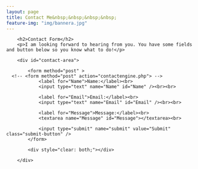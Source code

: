 ```yaml
---
layout: page
title: Contact Me&nbsp;&nbsp;&nbsp;&nbsp;
feature-img: "img/bannera.jpg"
---
```


<script>
function validateForm( form )
{

  if (form.elements['Message'].value && form.elements['Name'].value && form.elements['Email'].value)
      return true;
  else
      swal({   title: "Stop!",   text: "Please provide your name, email, and a message first!",   type: "error",   confirmButtonText: "Ok" });
      return false;
  end

}
</script>

<form action="https://getsimpleform.com/messages?form_api_token=a40fe9a3a332c4ccb89ae70732486336" method="post" onSubmit="return validateForm( this );">
  <!-- use this one for testing <input type='hidden' name='redirect_to' value='http://localhost:4000/thank-you.html' /> -->
  <input type='hidden' name='redirect_to' value='http://builditdan.github.io/thank-you.html' />


		<h2>Contact Form</h2>
		<p>I am looking forward to hearing from you. You have some fields and button below so you know what to do!</p>

		<div id="contact-area">

			<form method="post" >
      <!-- <form method="post" action="contactengine.php"> -->
				<label for="Name">Name:</label><br>
				<input type="text" name="Name" id="Name" /><br><br>

				<label for="Email">Email:</label><br>
				<input type="text" name="Email" id="Email" /><br><br>

				<label for="Message">Message:</label><br>
				<textarea name="Message" id="Message"></textarea><br>

				<input type="submit" name="submit" value="Submit" class="submit-button" />
			</form>

			<div style="clear: both;"></div>

		</div>


</form>
